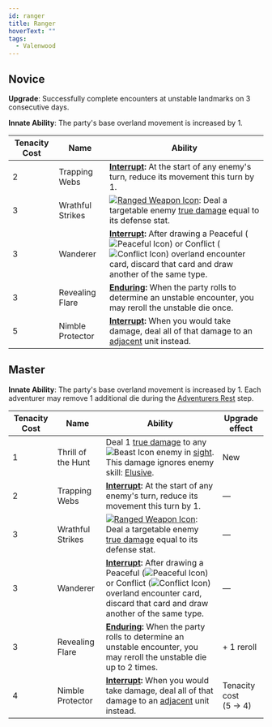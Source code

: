 ```yaml
---
id: ranger
title: Ranger
hoverText: ""
tags:
  - Valenwood
---
```


## Novice

**Upgrade**: Successfully complete encounters at unstable landmarks on 3 consecutive days.

**Innate Ability**: The party's base overland movement is increased by 1.

| Tenacity Cost | Name             | Ability                                                                                                                                                                                                                                                                                                         |
| ------------- | ---------------- | --------------------------------------------------------------------------------------------------------------------------------------------------------------------------------------------------------------------------------------------------------------------------------------------------------------- |
| 2             | Trapping Webs    | **[Interrupt](/docs/glossary/interrupt):** At the start of any enemy's turn, reduce its movement this turn by 1.                                                                                                                                                                                                |
| 3             | Wrathful Strikes | [<img src="/icons/ranged-weapon.svg" alt="Ranged Weapon Icon" class="icon-svg" />](docs/battles/battle-forms/ranged-weapon): Deal a targetable enemy [true damage](/docs/glossary/true-damage) equal to its defense stat.                                                                                       |
| 3             | Wanderer         | **[Interrupt](/docs/glossary/interrupt):** After drawing a Peaceful (<img src="/icons/peaceful.svg" alt="Peaceful Icon" class="icon-svg" />) or Conflict (<img src="/icons/conflict.svg" alt="Conflict Icon" class="icon-svg" />) overland encounter card, discard that card and draw another of the same type. |
| 3             | Revealing Flare  | **[Enduring](/docs/glossary/enduring):** When the party rolls to determine an unstable encounter, you may reroll the unstable die once.                                                                                                                                                                         |
| 5             | Nimble Protector | **[Interrupt](/docs/glossary/interrupt):** When you would take damage, deal all of that damage to an [adjacent](/docs/glossary/adjacent) unit instead.                                                                                                                                                          |

## Master

**Innate Ability**: The party's base overland movement is increased by 1. Each adventurer may remove 1 additional die during the [Adventurers Rest](/docs/day/end-of-day-phase/#2-adventurers-rest) step.

| Tenacity Cost | Name               | Ability                                                                                                                                                                                                                                                                                                         | Upgrade effect            |
| ------------- | ------------------ | --------------------------------------------------------------------------------------------------------------------------------------------------------------------------------------------------------------------------------------------------------------------------------------------------------------- | ------------------------- |
| 1             | Thrill of the Hunt | Deal 1 [true damage](/docs/glossary/true-damage) to any <img src="/icons/beast.svg" alt="Beast Icon" class="icon-svg" /> enemy in [sight](/docs/glossary/sight). This damage ignores enemy skill: [Elusive](/docs/battles/enemy-skills/elusive).                                                                | New                       |
| 2             | Trapping Webs      | **[Interrupt](/docs/glossary/interrupt):** At the start of any enemy's turn, reduce its movement this turn by 1.                                                                                                                                                                                                | —                         |
| 3             | Wrathful Strikes   | [<img src="/icons/ranged-weapon.svg" alt="Ranged Weapon Icon" class="icon-svg" />](docs/battles/battle-forms/ranged-weapon): Deal a targetable enemy [true damage](/docs/glossary/true-damage) equal to its defense stat.                                                                                       | —                         |
| 3             | Wanderer           | **[Interrupt](/docs/glossary/interrupt):** After drawing a Peaceful (<img src="/icons/peaceful.svg" alt="Peaceful Icon" class="icon-svg" />) or Conflict (<img src="/icons/conflict.svg" alt="Conflict Icon" class="icon-svg" />) overland encounter card, discard that card and draw another of the same type. | —                         |
| 3             | Revealing Flare    | **[Enduring](/docs/glossary/enduring):** When the party rolls to determine an unstable encounter, you may reroll the unstable die up to 2 times.                                                                                                                                                                | + 1 reroll                |
| 4             | Nimble Protector   | **[Interrupt](/docs/glossary/interrupt):** When you would take damage, deal all of that damage to an [adjacent](/docs/glossary/adjacent) unit instead.                                                                                                                                                          | Tenacity cost<br/>(5 → 4) |
